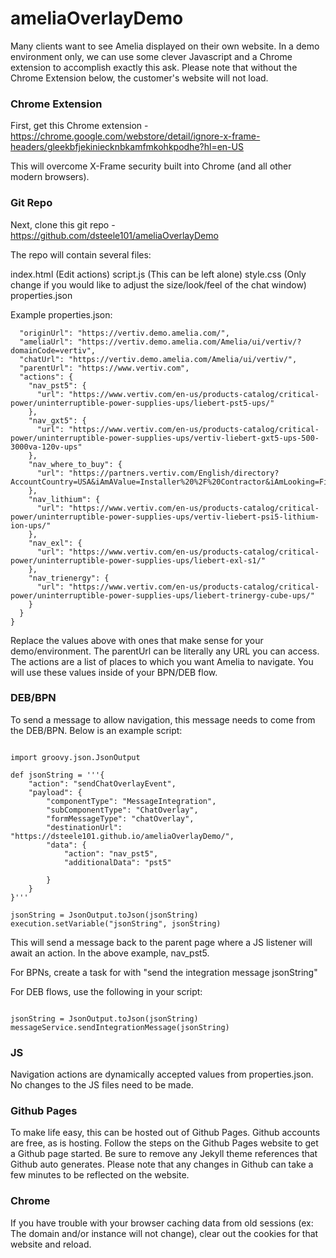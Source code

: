 # ameliaOverlayDemo

Many clients want to see Amelia displayed on their own website. In a demo environment only, we can use some clever Javascript and a Chrome extension to accomplish exactly this ask. Please note that without the Chrome Extension below, the customer's website will not load.

### Chrome Extension

First, get this Chrome extension - https://chrome.google.com/webstore/detail/ignore-x-frame-headers/gleekbfjekiniecknbkamfmkohkpodhe?hl=en-US

This will overcome X-Frame security built into Chrome (and all other modern browsers).

### Git Repo

Next, clone this git repo - https://github.com/dsteele101/ameliaOverlayDemo

The repo will contain several files:

index.html (Edit actions)
script.js (This can be left alone)
style.css (Only change if you would like to adjust the size/look/feel of the chat window)
properties.json

Example properties.json:
```{
  "originUrl": "https://vertiv.demo.amelia.com/",
  "ameliaUrl": "https://vertiv.demo.amelia.com/Amelia/ui/vertiv/?domainCode=vertiv",
  "chatUrl": "https://vertiv.demo.amelia.com/Amelia/ui/vertiv/",
  "parentUrl": "https://www.vertiv.com",
  "actions": {
    "nav_pst5": {
      "url": "https://www.vertiv.com/en-us/products-catalog/critical-power/uninterruptible-power-supplies-ups/liebert-pst5-ups/"
    },
    "nav_gxt5": {
      "url": "https://www.vertiv.com/en-us/products-catalog/critical-power/uninterruptible-power-supplies-ups/vertiv-liebert-gxt5-ups-500-3000va-120v-ups"
    },
    "nav_where_to_buy": {
      "url": "https://partners.vertiv.com/English/directory?AccountCountry=USA&iAmAValue=Installer%20%2F%20Contractor&iAmLooking=Find%20a%20Vertiv%20Partner&stateValue=Georgia"
    },
    "nav_lithium": {
      "url": "https://www.vertiv.com/en-us/products-catalog/critical-power/uninterruptible-power-supplies-ups/vertiv-liebert-psi5-lithium-ion-ups/"
    },
    "nav_exl": {
      "url": "https://www.vertiv.com/en-us/products-catalog/critical-power/uninterruptible-power-supplies-ups/liebert-exl-s1/"
    },
    "nav_trienergy": {
      "url": "https://www.vertiv.com/en-us/products-catalog/critical-power/uninterruptible-power-supplies-ups/liebert-trinergy-cube-ups/"
    }
  }
}
```

Replace the values above with ones that make sense for your demo/environment. The parentUrl can be literally any URL you can access. The actions are a list of places to which you want Amelia to navigate. You will use these values inside of your BPN/DEB flow.

### DEB/BPN

To send a message to allow navigation, this message needs to come from the DEB/BPN. Below is an example script:
```

import groovy.json.JsonOutput
 
def jsonString = '''{
    "action": "sendChatOverlayEvent",
    "payload": {
        "componentType": "MessageIntegration",
        "subComponentType": "ChatOverlay",
        "formMessageType": "chatOverlay",
        "destinationUrl": "https://dsteele101.github.io/ameliaOverlayDemo/",
        "data": {
            "action": "nav_pst5",
            "additionalData": "pst5"
             
        }
    }
}'''
 
jsonString = JsonOutput.toJson(jsonString)
execution.setVariable("jsonString", jsonString)
```

This will send a message back to the parent page where a JS listener will await an action. In the above example, nav_pst5.

For BPNs, create a task for with "send the integration message jsonString"

For DEB flows, use the following in your script:
```import groovy.json.JsonOutput

jsonString = JsonOutput.toJson(jsonString)
messageService.sendIntegrationMessage(jsonString)
```

### JS

Navigation actions are dynamically accepted values from properties.json. No changes to the JS files need to be made.

### Github Pages

To make life easy, this can be hosted out of Github Pages. Github accounts are free, as is hosting. Follow the steps on the Github Pages website to get a Github page started. Be sure to remove any Jekyll theme references that Github auto generates. Please note that any changes in Github can take a few minutes to be reflected on the website.

### Chrome

If you have trouble with your browser caching data from old sessions (ex: The domain and/or instance will not change), clear out the cookies for that website and reload.
